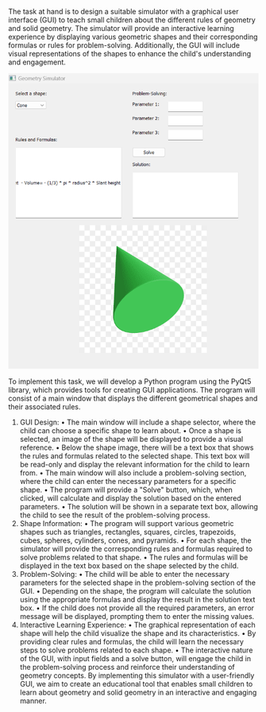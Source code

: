 
The task at hand is to design a suitable simulator with a graphical user interface (GUI) to teach small children about the different rules of geometry and solid geometry. The simulator will provide an interactive learning experience by displaying various geometric shapes and their corresponding formulas or rules for problem-solving. Additionally, the GUI will include visual representations of the shapes to enhance the child's understanding and engagement.

![plot](Plot.png)



To implement this task, we will develop a Python program using the PyQt5 library, which provides tools for creating GUI applications. The program will consist of a main window that displays the different geometrical shapes and their associated rules.
1.	GUI Design:
•	The main window will include a shape selector, where the child can choose a specific shape to learn about.
•	Once a shape is selected, an image of the shape will be displayed to provide a visual reference.
•	Below the shape image, there will be a text box that shows the rules and formulas related to the selected shape. This text box will be read-only and display the relevant information for the child to learn from.
•	The main window will also include a problem-solving section, where the child can enter the necessary parameters for a specific shape.
•	The program will provide a "Solve" button, which, when clicked, will calculate and display the solution based on the entered parameters.
•	The solution will be shown in a separate text box, allowing the child to see the result of the problem-solving process.
2.	Shape Information:
•	The program will support various geometric shapes such as triangles, rectangles, squares, circles, trapezoids, cubes, spheres, cylinders, cones, and pyramids.
•	For each shape, the simulator will provide the corresponding rules and formulas required to solve problems related to that shape.
•	The rules and formulas will be displayed in the text box based on the shape selected by the child.
3.	Problem-Solving:
•	The child will be able to enter the necessary parameters for the selected shape in the problem-solving section of the GUI.
•	Depending on the shape, the program will calculate the solution using the appropriate formulas and display the result in the solution text box.
•	If the child does not provide all the required parameters, an error message will be displayed, prompting them to enter the missing values.
4.	Interactive Learning Experience:
•	The graphical representation of each shape will help the child visualize the shape and its characteristics.
•	By providing clear rules and formulas, the child will learn the necessary steps to solve problems related to each shape.
•	The interactive nature of the GUI, with input fields and a solve button, will engage the child in the problem-solving process and reinforce their understanding of geometry concepts.
By implementing this simulator with a user-friendly GUI, we aim to create an educational tool that enables small children to learn about geometry and solid geometry in an interactive and engaging manner.


 
